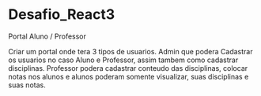 # Desafio_React3

Portal Aluno / Professor

Criar um portal onde tera 3 tipos de usuarios. Admin que podera Cadastrar os usuarios no caso Aluno e Professor, assim tambem como cadastrar disciplinas. Professor podera cadastrar conteudo das disciplinas, colocar notas nos alunos e alunos poderam somente visualizar, suas disciplinas e suas notas.
